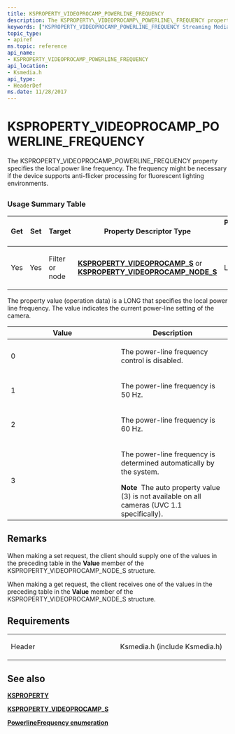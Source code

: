 ```yaml
---
title: KSPROPERTY_VIDEOPROCAMP_POWERLINE_FREQUENCY
description: The KSPROPERTY\_VIDEOPROCAMP\_POWERLINE\_FREQUENCY property specifies the local power line frequency. The frequency might be necessary if the device supports anti-flicker processing for fluorescent lighting environments.
keywords: ["KSPROPERTY_VIDEOPROCAMP_POWERLINE_FREQUENCY Streaming Media Devices"]
topic_type:
- apiref
ms.topic: reference
api_name:
- KSPROPERTY_VIDEOPROCAMP_POWERLINE_FREQUENCY
api_location:
- Ksmedia.h
api_type:
- HeaderDef
ms.date: 11/28/2017
---
```


# KSPROPERTY\_VIDEOPROCAMP\_POWERLINE\_FREQUENCY


The KSPROPERTY\_VIDEOPROCAMP\_POWERLINE\_FREQUENCY property specifies the local power line frequency. The frequency might be necessary if the device supports anti-flicker processing for fluorescent lighting environments.

## <span id="ddk_ksproperty_videoprocamp_powerline_frequency_ks"></span><span id="DDK_KSPROPERTY_VIDEOPROCAMP_POWERLINE_FREQUENCY_KS"></span>


### Usage Summary Table

<table>
<colgroup>
<col width="20%" />
<col width="20%" />
<col width="20%" />
<col width="20%" />
<col width="20%" />
</colgroup>
<thead>
<tr class="header">
<th>Get</th>
<th>Set</th>
<th>Target</th>
<th>Property Descriptor Type</th>
<th>Property Value Type</th>
</tr>
</thead>
<tbody>
<tr class="odd">
<td><p>Yes</p></td>
<td><p>Yes</p></td>
<td><p>Filter or node</p></td>
<td><p><a href="/windows-hardware/drivers/ddi/ksmedia/ns-ksmedia-ksproperty_videoprocamp_s" data-raw-source="[&lt;strong&gt;KSPROPERTY_VIDEOPROCAMP_S&lt;/strong&gt;](/windows-hardware/drivers/ddi/ksmedia/ns-ksmedia-ksproperty_videoprocamp_s)"><strong>KSPROPERTY_VIDEOPROCAMP_S</strong></a> or <a href="/windows-hardware/drivers/ddi/ksmedia/ns-ksmedia-ksproperty_videoprocamp_node_s" data-raw-source="[&lt;strong&gt;KSPROPERTY_VIDEOPROCAMP_NODE_S&lt;/strong&gt;](/windows-hardware/drivers/ddi/ksmedia/ns-ksmedia-ksproperty_videoprocamp_node_s)"><strong>KSPROPERTY_VIDEOPROCAMP_NODE_S</strong></a></p></td>
<td><p>LONG</p></td>
</tr>
</tbody>
</table>

 

The property value (operation data) is a LONG that specifies the local power line frequency. The value indicates the current power-line setting of the camera.

<table>
<colgroup>
<col width="50%" />
<col width="50%" />
</colgroup>
<thead>
<tr class="header">
<th>Value</th>
<th>Description</th>
</tr>
</thead>
<tbody>
<tr class="odd">
<td><p>0</p></td>
<td><p>The power-line frequency control is disabled.</p></td>
</tr>
<tr class="even">
<td><p>1</p></td>
<td><p>The power-line frequency is 50 Hz.</p></td>
</tr>
<tr class="odd">
<td><p>2</p></td>
<td><p>The power-line frequency is 60 Hz.</p></td>
</tr>
<tr class="even">
<td><p>3</p></td>
<td><p>The power-line frequency is determined automatically by the system.</p>
<div class="alert">
<strong>Note</strong>  The auto property value (3) is not available on all cameras (UVC 1.1 specifically).
</div>
<div>
 
</div></td>
</tr>
</tbody>
</table>

 

## Remarks

When making a set request, the client should supply one of the values in the preceding table in the **Value** member of the KSPROPERTY\_VIDEOPROCAMP\_NODE\_S structure.

When making a get request, the client receives one of the values in the preceding table in the **Value** member of the KSPROPERTY\_VIDEOPROCAMP\_NODE\_S structure.

## Requirements

<table>
<colgroup>
<col width="50%" />
<col width="50%" />
</colgroup>
<tbody>
<tr class="odd">
<td><p>Header</p></td>
<td>Ksmedia.h (include Ksmedia.h)</td>
</tr>
</tbody>
</table>

## See also


[**KSPROPERTY**](ksproperty-structure.md)

[**KSPROPERTY\_VIDEOPROCAMP\_S**](/windows-hardware/drivers/ddi/ksmedia/ns-ksmedia-ksproperty_videoprocamp_s)

[**PowerlineFrequency enumeration**](/uwp/api/Windows.Media.Capture.PowerlineFrequency)

